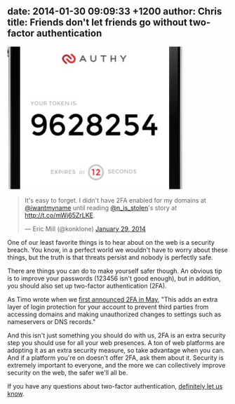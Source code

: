 date: 2014-01-30 09:09:33 +1200
author: Chris
title: Friends don't let friends go without two-factor authentication
----

![authy-iphone.jpg](/media/2014-01-30-authy-iphone.jpg)

<blockquote class="twitter-tweet" lang="en"><p>It&#39;s easy to forget. I didn&#39;t have 2FA enabled for my domains at <a href="https://twitter.com/iwantmyname">@iwantmyname</a> until reading <a href="https://twitter.com/N_is_stolen">@n_is_stolen</a>&#39;s story at <a href="http://t.co/mWj65ZrLKE">http://t.co/mWj65ZrLKE</a>.</p>&mdash; Eric Mill (@konklone) <a href="https://twitter.com/konklone/statuses/428566916580397056">January 29, 2014</a></blockquote>
<script async src="//platform.twitter.com/widgets.js" charset="utf-8"></script>

<!-- excerpt -->

One of our least favorite things is to hear about on the web is a security breach. You know, in a perfect world we wouldn't have to worry about these things, but the truth is that threats persist and nobody is perfectly safe.

There are things you can do to make yourself safer though. An obvious tip is to improve your passwords (123456 isn't good enough), but in addition, you should also set up two-factor authentication (2FA). 

<!-- /excerpt -->

As Timo wrote when we [first announced 2FA in May](https://iwantmyname.com/blog/2013/05/protect-your-domain-registrar-account-with-two-factor-authentication.html), "This adds an extra layer of login protection for your account to prevent third parties from accessing domains and making unauthorized changes to settings such as nameservers or DNS records."

And this isn't just something you should do with us, 2FA is an extra security step you should use for all your web presences. A ton of web platforms are adopting it as an extra security measure, so take advantage when you can. And if a platform you're on doesn't offer 2FA, ask them about it. Security is extremely important to everyone, and the more we can collectively improve security on the web, the safer we'll all be.

If you have any questions about two-factor authentication, [definitely let us know](https://iwantmyname.com/support).
